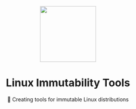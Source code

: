 <div align="center">
<img src="https://avatars.githubusercontent.com/u/133239905?s=9999&v=4" width="150" hight="150">
<h1>Linux Immutability Tools</h1>
<p>🧰 Creating tools for immutable Linux distributions</p>
</div>
